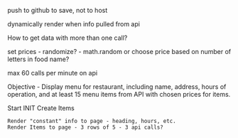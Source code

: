 push to github to save, not to host

dynamically render when info pulled from api

How to get data with more than one call?

set prices - randomize? - math.random or choose price based on number of letters in food name?

max 60 calls per minute on api


Objective - Display menu for restaurant, including name, address, hours of operation, and at least 15 menu items from API with chosen prices for items.

Start
    INIT
        Create Items

    Render "constant" info to page - heading, hours, etc.
    Render Items to page - 3 rows of 5 - 3 api calls?
